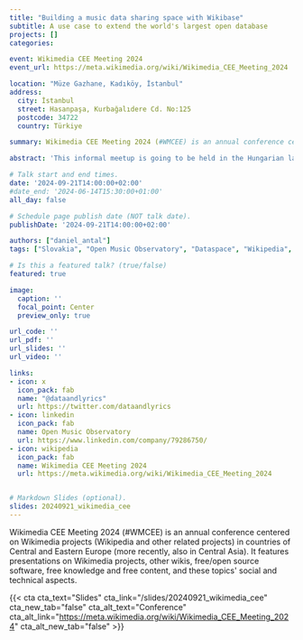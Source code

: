 ```yaml
---
title: "Building a music data sharing space with Wikibase"
subtitle: A use case to extend the world's largest open database
projects: []
categories:

event: Wikimedia CEE Meeting 2024
event_url: https://meta.wikimedia.org/wiki/Wikimedia_CEE_Meeting_2024

location: "Müze Gazhane, Kadıköy, İstanbul"
address:
  city: İstanbul
  street: Hasanpaşa, Kurbağalıdere Cd. No:125
  postcode: 34722
  country: Türkiye

summary: Wikimedia CEE Meeting 2024 (#WMCEE) is an annual conference centered on Wikimedia projects (Wikipedia and other related projects) in countries of Central and Eastern Europe (more recently, also in Central Asia). It features presentations on Wikimedia projects, other wikis, free/open source software, free knowledge and free content, and these topics' social and technical aspects.

abstract: 'This informal meetup is going to be held in the Hungarian language at the ELTE Digital Humanities Department.'

# Talk start and end times.
date: '2024-09-21T14:00:00+02:00'
#date_end: '2024-06-14T15:30:00+01:00'
all_day: false

# Schedule page publish date (NOT talk date).
publishDate: '2024-09-21T14:00:00+02:00'

authors: ["daniel_antal"]
tags: ["Slovakia", "Open Music Observatory", "Dataspace", "Wikipedia", "Wikidata"]

# Is this a featured talk? (true/false)
featured: true

image:
  caption: ''
  focal_point: Center
  preview_only: true

url_code: ''
url_pdf: ''
url_slides: ''
url_video: ''

links:
- icon: x
  icon_pack: fab
  name: "@dataandlyrics"
  url: https://twitter.com/dataandlyrics
- icon: linkedin
  icon_pack: fab
  name: Open Music Observatory
  url: https://www.linkedin.com/company/79286750/
- icon: wikipedia
  icon_pack: fab
  name: Wikimedia CEE Meeting 2024
  url: https://meta.wikimedia.org/wiki/Wikimedia_CEE_Meeting_2024


# Markdown Slides (optional).
slides: 20240921_wikimedia_cee
---
```


Wikimedia CEE Meeting 2024 (#WMCEE) is an annual conference centered on Wikimedia projects (Wikipedia and other related projects) in countries of Central and Eastern Europe (more recently, also in Central Asia). It features presentations on Wikimedia projects, other wikis, free/open source software, free knowledge and free content, and these topics' social and technical aspects.

{{< cta cta_text="Slides" cta_link="/slides/20240921_wikimedia_cee" cta_new_tab="false" cta_alt_text="Conference" cta_alt_link="https://meta.wikimedia.org/wiki/Wikimedia_CEE_Meeting_2024" cta_alt_new_tab="false" >}}


